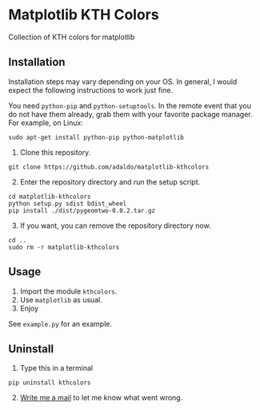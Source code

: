 # Matplotlib KTH Colors
Collection of KTH colors for matplotlib


## Installation
Installation steps may vary depending on your OS.
In general, I would expect the following instructions to work just fine.

You need `python-pip` and `python-setuptools`. In the remote event that you do not have them already, grab them with your favorite package manager.
For example, on Linux:
```
sudo apt-get install python-pip python-matplotlib
```

1. Clone this repository.

  ```
  git clone https://github.com/adaldo/matplotlib-kthcolors
  ```

2. Enter the repository directory and run the setup script.

  ```
  cd matplotlib-kthcolors
  python setup.py sdist bdist_wheel
  pip install ./dist/pygeomtwo-0.0.2.tar.gz
  ```

3. If you want, you can remove the repository directory now.

  ```
  cd ..
  sudo rm -r matplotlib-kthcolors
  ```


## Usage

1. Import the module `kthcolors`.
2. Use `matplotlib` as usual.
3. Enjoy

See `example.py` for an example.

## Uninstall

1. Type this in a terminal

  ```
  pip uninstall kthcolors
  ```

2. [Write me a mail](https://people.kth.se/~adaldo) to let me know what went wrong.
